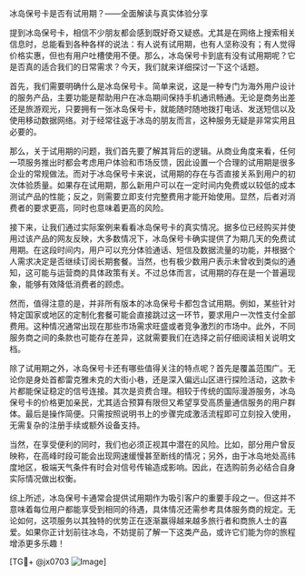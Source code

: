 冰岛保号卡是否有试用期？——全面解读与真实体验分享

提到冰岛保号卡，相信不少朋友都会感到既好奇又疑惑。尤其是在网络上搜索相关信息时，总能看到各种各样的说法：有人说有试用期，也有人坚称没有；有人觉得价格实惠，但也有用户吐槽使用不便。那么，冰岛保号卡到底有没有试用期呢？它是否真的适合我们的日常需求？今天，我们就来详细探讨一下这个话题。

首先，我们需要明确什么是冰岛保号卡。简单来说，这是一种专门为海外用户设计的服务产品，主要功能是帮助用户在冰岛期间保持手机通讯畅通。无论是商务出差还是旅游观光，只要拥有一张冰岛保号卡，就能随时随地拨打电话、发送短信以及使用移动数据网络。对于经常往返于冰岛的朋友而言，这种服务无疑是非常实用且必要的。

那么，关于试用期的问题，我们首先要了解其背后的逻辑。从商业角度来看，任何一项服务推出时都会考虑用户体验和市场反馈，因此设置一个合理的试用期是很多企业的常规做法。而对于冰岛保号卡来说，试用期的存在与否直接关系到用户的初次体验质量。如果存在试用期，那么新用户可以在一定时间内免费或以较低的成本测试产品的性能；反之，则需要立即支付完整费用才能开始使用。显然，后者对消费者的要求更高，同时也意味着更高的风险。

接下来，让我们通过实际案例来看看冰岛保号卡的真实情况。据多位已经购买并使用过该产品的网友反映，大多数情况下，冰岛保号卡确实提供了为期几天的免费试用期。在这段时间内，用户可以充分体验通话、短信及数据流量的功能，并根据个人需求决定是否继续订阅长期套餐。当然，也有极少数用户表示未曾收到类似的通知，这可能与运营商的具体政策有关。不过总体而言，试用期的存在是一个普遍现象，能够有效降低消费者的顾虑。

然而，值得注意的是，并非所有版本的冰岛保号卡都包含试用期。例如，某些针对特定国家或地区的定制化套餐可能会直接跳过这一环节，要求用户一次性支付全部费用。这种情况通常出现在那些市场需求旺盛或者竞争激烈的市场中。此外，不同服务商之间的条款也可能存在差异，这就需要我们在选择之前仔细阅读相关说明文档。

除了试用期之外，冰岛保号卡还有哪些值得关注的特点呢？首先是覆盖范围广。无论你是身处首都雷克雅未克的大街小巷，还是深入偏远山区进行探险活动，这款卡片都能保证稳定的信号连接。其次是资费合理。相较于传统的国际漫游服务，冰岛保号卡的价格更加亲民，尤其适合预算有限但又希望享受高质量通信服务的用户群体。最后是操作简便。只需按照说明书上的步骤完成激活流程即可立刻投入使用，无需复杂的注册手续或额外设备支持。

当然，在享受便利的同时，我们也必须正视其中潜在的风险。比如，部分用户曾反映称，在高峰时段可能会出现网速缓慢甚至断线的情况；另外，由于冰岛地处高纬度地区，极端天气条件有时会对信号传输造成影响。因此，在选购前务必结合自身实际情况做出权衡。

综上所述，冰岛保号卡通常会提供试用期作为吸引客户的重要手段之一。但这并不意味着每位用户都能享受到相同的待遇，具体情况还需参考具体服务商的规定。无论如何，这项服务以其独特的优势正在逐渐赢得越来越多旅行者和商旅人士的喜爱。如果你正计划前往冰岛，不妨提前了解一下这类产品，或许它们能为你的旅程增添更多乐趣！

[TG💪+ @jx0703 ![Image](https://github.com/user-attachments/assets/dbca1d08-cadb-493c-b0ec-ad6f7a83f270)]